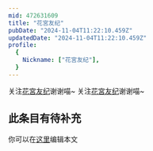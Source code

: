 ```yaml
---
mid: 472631609
title: "花宮友纪"
pubDate: "2024-11-04T11:22:10.459Z"
updatedDate: "2024-11-04T11:22:10.459Z"
profile:
  {
    Nickname: ["花宮友纪"],
  }
---
```


关注[花宮友纪](https://space.bilibili.com/472631609)谢谢喵~ 关注[花宮友纪](https://space.bilibili.com/472631609)谢谢喵~

## 此条目有待补充
你可以在[这里](https://github.com/Yuhanawa/VTuber.ICU-Content/edit/master/v/花宮友纪/index.md)编辑本文
